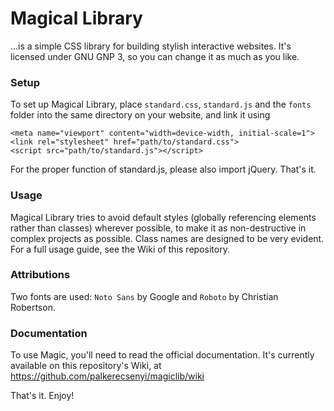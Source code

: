 # Magical Library
...is a simple CSS library for building stylish interactive websites.
It's licensed under GNU GNP 3, so you can change it as much as you like.

### Setup
To set up Magical Library, place `standard.css`, `standard.js` and the `fonts` folder into the same directory on your website, and link it using
~~~~
<meta name="viewport" content="width=device-width, initial-scale=1">
<link rel="stylesheet" href="path/to/standard.css">
<script src="path/to/standard.js"></script>
~~~~
For the proper function of standard.js, please also import jQuery.
That's it.

### Usage
Magical Library tries to avoid default styles (globally referencing elements rather than classes) wherever possible, to make it as non-destructive in complex projects as possible. Class names are designed to be very evident. For a full usage guide, see the Wiki of this repository.

### Attributions
Two fonts are used: `Noto Sans` by Google and `Roboto` by Christian Robertson.

### Documentation
To use Magic, you'll need to read the official documentation. It's currently available on this repository's Wiki, at https://github.com/palkerecsenyi/magiclib/wiki

That's it. Enjoy!
